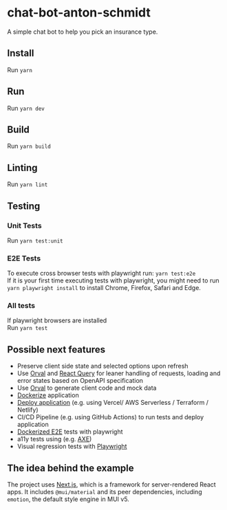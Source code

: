 # chat-bot-anton-schmidt

A simple chat bot to help you pick an insurance type.

## Install

Run `yarn`

## Run

Run `yarn dev`

## Build

Run `yarn build`

## Linting

Run `yarn lint`

## Testing

### Unit Tests

Run `yarn test:unit`

### E2E Tests

To execute cross browser tests with playwright run:
`yarn test:e2e`  
If it is your first time executing tests with playwright, you might need to run `yarn playwright install` to install Chrome, Firefox, Safari and Edge.

### All tests

If playwright browsers are installed  
Run `yarn test`

## Possible next features

- Preserve client side state and selected options upon refresh
- Use [Orval](https://orval.dev/) and [React Query](https://tanstack.com/query/v4) for leaner handling of requests, loading and error states based on OpenAPI specification
- Use [Orval](https://orval.dev/) to generate client code and mock data
- [Dockerize](https://nextjs.org/docs/deployment#docker-image) application
- [Deploy application](https://nextjs.org/docs/deployment#serverless) (e.g. using Vercel/ AWS Serverless / Terraform / Netlify)
- CI/CD Pipeline (e.g. using GitHub Actions) to run tests and deploy application
- [Dockerized E2E](https://playwright.dev/docs/docker) tests with playwright
- a11y tests using (e.g. [AXE](https://www.deque.com/axe/))
- Visual regression tests with [Playwright](https://playwright.dev/docs/screenshots)

## The idea behind the example

The project uses [Next.js](https://github.com/vercel/next.js), which is a framework for server-rendered React apps.
It includes `@mui/material` and its peer dependencies, including `emotion`, the default style engine in MUI v5.
